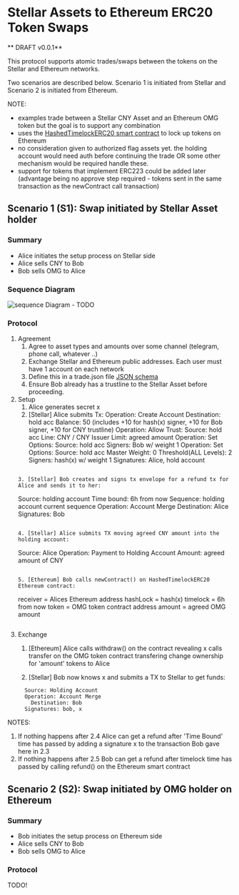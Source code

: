 # Stellar Assets to Ethereum ERC20 Token Swaps

** DRAFT v0.0.1**

This protocol supports atomic trades/swaps between the tokens on the Stellar and Ethereum networks.

Two scenarios are described below. Scenario 1 is initiated from Stellar and Scenario 2 is initiated from Ethereum.

NOTE:
 * examples trade between a Stellar CNY Asset and an Ethereum OMG token but the goal is to support any combination
 * uses the [HashedTimelockERC20 smart contract](https://github.com/chatch/hashed-timelock-contract-ethereum/blob/ERC20_HTLC/contracts/HashedTimelockERC20.sol) to lock up tokens on Ethereum
 * no consideration given to authorized flag assets yet. the holding account would need auth before continuing the trade OR some other mechanism would be required handle these.
 * support for tokens that implement ERC223 could be added later (advantage being no approve step required - tokens sent in the same transaction as the newContract call transaction)

## Scenario 1 (S1): Swap initiated by Stellar Asset holder

### Summary
* Alice initiates the setup process on Stellar side
* Alice sells CNY to Bob
* Bob sells OMG to Alice

### Sequence Diagram
![sequence Diagram - TODO](uml/protocol-tokens-scenario1.png)

### Protocol

1. Agreement
    1.  Agree to asset types and amounts over some channel (telegram, phone call, whatever ..)
    2.  Exchange Stellar and Ethereum public addresses. Each user must have 1 account on each network
    3.  Define this in a trade.json file [JSON schema](https://github.com/chatch/xcat/blob/master/src/schema/trade.json)
    4.  Ensure Bob already has a trustline to the Stellar Asset before proceeding.
2. Setup
    1. Alice generates secret x
    2. [Stellar] Alice submits Tx:
      Operation: Create Account
                    Destination: hold acc
                    Balance: 50 (includes +10 for hash(x) signer, +10 for Bob signer, +10 for CNY trustline)
      Operation: Allow Trust:
                    Source: hold acc
                    Line: CNY / CNY Issuer
                    Limit: agreed amount 
      Operation: Set Options:
                    Source: hold acc
                    Signers: Bob w/ weight 1
      Operation: Set Options:
                    Source: hold acc
                    Master Weight:    0
                    Threshold(ALL Levels): 2
                    Signers: hash(x) w/ weight 1
      Signatures: Alice, hold account
    ```
      
    3. [Stellar] Bob creates and signs tx envelope for a refund tx for Alice and sends it to her:
    ```
    Source: holding account
      Time bound: 6h from now
      Sequence: holding account current sequence
      Operation: Account Merge
        Destination: Alice
      Signatures: Bob
    ```

    4. [Stellar] Alice submits TX moving agreed CNY amount into the holding account:
    ```
      Source: Alice
      Operation: Payment to Holding Account
        Amount: agreed amount of CNY
    ```

    5. [Ethereum] Bob calls newContract() on HashedTimelockERC20 Ethereum contract:
    ```
      receiver = Alices Ethereum address
      hashLock = hash(x)
      timelock = 6h from now
      token = OMG token contract address
      amount = agreed OMG amount
    ```
3. Exchange
    1. [Ethereum] Alice calls withdraw() on the contract revealing x
       calls transfer on the OMG token contract transfering change ownership for 'amount' tokens to Alice

    2. [Stellar] Bob now knows x and submits a TX to Stellar to get funds:
    ```
      Source: Holding Account
      Operation: Account Merge
        Destination: Bob
      Signatures: bob, x
    ```

NOTES:
1. If nothing happens after 2.4 Alice can get a refund after 'Time Bound' time has passed by adding a signature x to the transaction Bob gave here in 2.3
2. If nothing happens after 2.5 Bob can get a refund after timelock time has passed by calling refund() on the Ethereum smart contract


## Scenario 2 (S2): Swap initiated by OMG holder on Ethereum

### Summary
* Bob initiates the setup process on Ethereum side
* Alice sells CNY to Bob
* Bob sells OMG to Alice

### Protocol

TODO!
